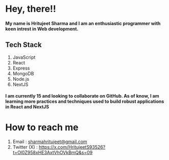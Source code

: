 # Hey, there!!
#### My name is Hritujeet Sharma and I am an enthusiastic programmer with keen intrest in Web development.

## Tech Stack
1. JavaScript 
2. React 
3. Express 
4. MongoDB
5. Node.js
6. NextJS

#### I am currently 15 and looking to collaborate on GitHub. As of know, I am learning more practices and techniques used to build robust applications in React and NextJS

# How to reach me
1. Email : sharmahritujeet@gmail.com
2. Twitter (X) : https://x.com/HritujeetS93526?t=Ol0Z958xHE3AxtVhOVkBmQ&s=09